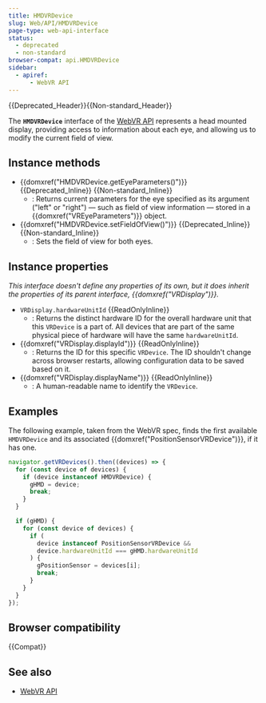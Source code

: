 ```yaml
---
title: HMDVRDevice
slug: Web/API/HMDVRDevice
page-type: web-api-interface
status:
  - deprecated
  - non-standard
browser-compat: api.HMDVRDevice
sidebar:
  - apiref:
      - WebVR API
---
```


{{Deprecated_Header}}{{Non-standard_Header}}

The **`HMDVRDevice`** interface of the [WebVR API](/en-US/docs/Web/API/WebVR_API) represents a head mounted display, providing access to information about each eye, and allowing us to modify the current field of view.

## Instance methods

- {{domxref("HMDVRDevice.getEyeParameters()")}} {{Deprecated_Inline}} {{Non-standard_Inline}}
  - : Returns current parameters for the eye specified as its argument ("left" or "right") — such as field of view information — stored in a {{domxref("VREyeParameters")}} object.
- {{domxref("HMDVRDevice.setFieldOfView()")}} {{Deprecated_Inline}} {{Non-standard_Inline}}
  - : Sets the field of view for both eyes.

## Instance properties

_This interface doesn't define any properties of its own, but it does inherit the properties of its parent interface, {{domxref("VRDisplay")}}._

- `VRDisplay.hardwareUnitId` {{ReadOnlyInline}}
  - : Returns the distinct hardware ID for the overall hardware unit that this `VRDevice` is a part of. All devices that are part of the same physical piece of hardware will have the same `hardwareUnitId`.
- {{domxref("VRDisplay.displayId")}} {{ReadOnlyInline}}
  - : Returns the ID for this specific `VRDevice`. The ID shouldn't change across browser restarts, allowing configuration data to be saved based on it.
- {{domxref("VRDisplay.displayName")}} {{ReadOnlyInline}}
  - : A human-readable name to identify the `VRDevice`.

## Examples

The following example, taken from the WebVR spec, finds the first available `HMDVRDevice` and its associated {{domxref("PositionSensorVRDevice")}}, if it has one.

```js
navigator.getVRDevices().then((devices) => {
  for (const device of devices) {
    if (device instanceof HMDVRDevice) {
      gHMD = device;
      break;
    }
  }

  if (gHMD) {
    for (const device of devices) {
      if (
        device instanceof PositionSensorVRDevice &&
        device.hardwareUnitId === gHMD.hardwareUnitId
      ) {
        gPositionSensor = devices[i];
        break;
      }
    }
  }
});
```

## Browser compatibility

{{Compat}}

## See also

- [WebVR API](/en-US/docs/Web/API/WebVR_API)
